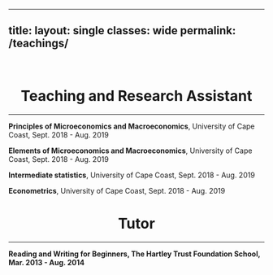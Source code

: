 
---
title: 
layout: single
classes: wide
permalink: /teachings/
---
<br/> 

<!-- Google Tag Manager (noscript) -->
<noscript><iframe src="https://www.googletagmanager.com/ns.html?id=GTM-PNS829G"
height="0" width="0" style="display:none;visibility:hidden"></iframe></noscript>
<!-- End Google Tag Manager (noscript) -->

# <center> Teaching and Research Assistant </center>
- - -
**Principles of Microeconomics and Macroeconomics**, University of Cape Coast, Sept. 2018 - Aug. 2019 <br/>

**Elements of Microeconomics and Macroeconomics**, University of Cape Coast, Sept. 2018 - Aug. 2019 <br/>

**Intermediate statistics**, University of Cape Coast, Sept. 2018 - Aug. 2019 <br/> 

**Econometrics**, University of Cape Coast, Sept. 2018 - Aug. 2019 <br/>



# <center>  Tutor  </center>

- - -


**Reading and Writing for Beginners, The Hartley Trust Foundation School, Mar. 2013 - Aug. 2014** <br/>
